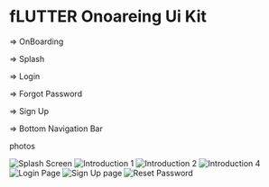 # fLUTTER Onoareing Ui Kit


=> OnBoarding

=> Splash

=> Login

=> Forgot Password

=> Sign Up

=> Bottom Navigation Bar

photos

![Splash Screen](https://user-images.githubusercontent.com/93432216/150687444-da251ddf-9666-4aea-ae4d-d70736458402.png)
![Introduction 1](https://user-images.githubusercontent.com/93432216/150687449-db90d4b2-3b2a-4688-ae43-7f1ca8730bd4.png)
![Introduction 2](https://user-images.githubusercontent.com/93432216/150687460-8c39fa64-d3f2-41b2-b107-5c5475018d87.png)
![Introduction 4](https://user-images.githubusercontent.com/93432216/150687463-e83d5ac2-be29-4b4d-8636-3f15dfcb28ea.png)
![Login Page](https://user-images.githubusercontent.com/93432216/150687474-80c3e6f8-794c-4d96-86c5-4465a7bddf43.png)
![Sign Up page](https://user-images.githubusercontent.com/93432216/150687479-9cc4c261-e085-4c68-bd14-21d1aabb67a3.png)
![Reset Password](https://user-images.githubusercontent.com/93432216/150687491-a5d1029f-f614-47c4-9097-6e2a83842824.png)
